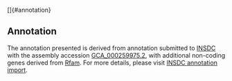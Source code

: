 []{#annotation}

Annotation
----------

The annotation presented is derived from annotation submitted to
[INSDC](http://www.insdc.org) with the assembly accession
[GCA\_000259975.2](http://www.ebi.ac.uk/ena/data/view/GCA_000259975.2),
with additional non-coding genes derived from
[Rfam](http://rfam.xfam.org/). For more details, please visit [INSDC
annotation
import](http://ensemblgenomes.org/info/data/insdc_annotation).
